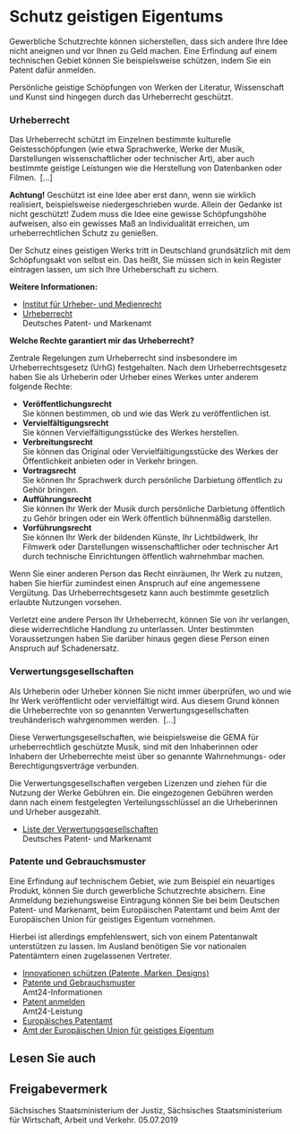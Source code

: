 # Schutz geistigen Eigentums

Gewerbliche Schutzrechte können sicherstellen, dass sich andere Ihre Idee nicht aneignen und vor Ihnen zu Geld machen. Eine Erfindung auf einem technischen Gebiet können Sie beispielsweise schützen, indem Sie ein Patent dafür anmelden.

Persönliche geistige Schöpfungen von Werken der Literatur, Wissenschaft und Kunst sind hingegen durch das Urheberrecht geschützt.

### Urheberrecht

Das Urheberrecht schützt im Einzelnen bestimmte kulturelle Geistesschöpfungen (wie etwa Sprachwerke, Werke der Musik, Darstellungen wissenschaftlicher oder technischer Art), aber auch bestimmte geistige Leistungen wie die Herstellung von Datenbanken oder Filmen. [...]

**Achtung!** Geschützt ist eine Idee aber erst dann, wenn sie wirklich realisiert, beispielsweise niedergeschrieben wurde. Allein der Gedanke ist nicht geschützt! Zudem muss die Idee eine gewisse Schöpfungshöhe aufweisen, also ein gewisses Maß an Individualität erreichen, um urheberrechtlichen Schutz zu genießen.

Der Schutz eines geistigen Werks tritt in Deutschland grundsätzlich mit dem Schöpfungsakt von selbst ein. Das heißt, Sie müssen sich in kein Register eintragen lassen, um sich Ihre Urheberschaft zu sichern.

**Weitere Informationen:**

* [Institut für Urheber- und Medienrecht](http://www.urheberrecht.org/ "Institut für Urheber- und Medienrecht")
* [Urheberrecht](https://www.dpma.de/dpma/wir_ueber_uns/weitere_aufgaben/verwertungsges_urheberrecht/index.html "Deutsches Patent- und Markenamt")  
   Deutsches Patent- und Markenamt

**Welche Rechte garantiert mir das Urheberrecht?**

Zentrale Regelungen zum Urheberrecht sind insbesondere im Urheberrechtsgesetz (UrhG) festgehalten. Nach dem Urheberrechtsgesetz haben Sie als Urheberin oder Urheber eines Werkes unter anderem folgende Rechte:

* **Veröffentlichungsrecht**  
   Sie können bestimmen, ob und wie das Werk zu veröffentlichen ist.
* **Vervielfältigungsrecht**  
   Sie können Vervielfältigungsstücke des Werkes herstellen.
* **Verbreitungsrecht**  
   Sie können das Original oder Vervielfältigungsstücke des Werkes der Öffentlichkeit anbieten oder in Verkehr bringen.
* **Vortragsrecht**  
   Sie können Ihr Sprachwerk durch persönliche Darbietung öffentlich zu Gehör bringen.
* **Aufführungsrecht**  
   Sie können Ihr Werk der Musik durch persönliche Darbietung öffentlich zu Gehör bringen oder ein Werk öffentlich bühnenmäßig darstellen.
* **Vorführungsrecht**  
   Sie können Ihr Werk der bildenden Künste, Ihr Lichtbildwerk, Ihr Filmwerk oder Darstellungen wissenschaftlicher oder technischer Art durch technische Einrichtungen öffentlich wahrnehmbar machen.

Wenn Sie einer anderen Person das Recht einräumen, Ihr Werk zu nutzen, haben Sie hierfür zumindest einen Anspruch auf eine angemessene Vergütung. Das Urheberrechtsgesetz kann auch bestimmte gesetzlich erlaubte Nutzungen vorsehen.

Verletzt eine andere Person Ihr Urheberrecht, können Sie von ihr verlangen, diese widerrechtliche Handlung zu unterlassen. Unter bestimmten Voraussetzungen haben Sie darüber hinaus gegen diese Person einen Anspruch auf Schadenersatz.

### Verwertungsgesellschaften

Als Urheberin oder Urheber können Sie nicht immer überprüfen, wo und wie Ihr Werk veröffentlicht oder vervielfältigt wird. Aus diesem Grund können die Urheberrechte von so genannten Verwertungsgesellschaften treuhänderisch wahrgenommen werden. [...]

Diese Verwertungsgesellschaften, wie beispielsweise die GEMA für urheberrechtlich geschützte Musik, sind mit den Inhaberinnen oder Inhabern der Urheberrechte meist über so genannte Wahrnehmungs- oder Berechtigungsverträge verbunden.

Die Verwertungsgesellschaften vergeben Lizenzen und ziehen für die Nutzung der Werke Gebühren ein. Die eingezogenen Gebühren werden dann nach einem festgelegten Verteilungsschlüssel an die Urheberinnen und Urheber ausgezahlt.

* [Liste der Verwertungsgesellschaften](https://www.dpma.de/dpma/aufgaben/verwertungsges_urheberrecht/aufsicht_verwertungsges/liste_vg/index.html "Liste der Verwertungsgesellschaften (DPMA)")  
   Deutsches Patent- und Markenamt

### Patente und Gebrauchsmuster

Eine Erfindung auf technischem Gebiet, wie zum Beispiel ein neuartiges Produkt, können Sie durch gewerbliche Schutzrechte absichern. Eine Anmeldung beziehungsweise Eintragung können Sie bei beim Deutschen Patent- und Markenamt, beim Europäischen Patentamt und beim Amt der Europäischen Union für geistiges Eigentum vornehmen.

Hierbei ist allerdings empfehlenswert, sich von einem Patentanwalt unterstützen zu lassen. Im Ausland benötigen Sie vor nationalen Patentämtern einen zugelassenen Vertreter.

* [Innovationen schützen (Patente, Marken, Designs)](https://amt24dev.sachsen.de/zufi/lebenslagen/5000923 "Innovationen schützen (Patente, Marken, Designs)")
* [Patente und Gebrauchsmuster](https://amt24dev.sachsen.de/zufi/lebenslagen/5000400 "Patente und Gebrauchsmuster")  
   Amt24-Informationen
* [Patent anmelden](https://amt24dev.sachsen.de/zufi/leistungen/6000074 "Patent anmelden")  
   Amt24-Leistung
* [Europäisches Patentamt](http://www.epo.org/index_de.html "Europäisches Patentamt")
* [Amt der Europäischen Union für geistiges Eigentum](https://euipo.europa.eu/ohimportal/de "Amt der Europäischen Union für geistiges Eigentum")

## Lesen Sie auch

## Freigabevermerk

Sächsisches Staatsministerium der Justiz, Sächsisches Staatsministerium für Wirtschaft, Arbeit und Verkehr. 05.07.2019
